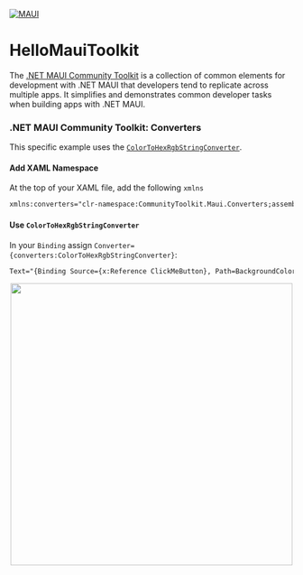 [![MAUI](https://github.com/brminnick/HelloMauiToolkit/actions/workflows/maui.yml/badge.svg)](https://github.com/brminnick/HelloMauiToolkit/actions/workflows/maui.yml)

# HelloMauiToolkit
The [.NET MAUI Community Toolkit](https://github.com/communitytoolkit/maui) is a collection of common elements for development with .NET MAUI that developers tend to replicate across multiple apps. It simplifies and demonstrates common developer tasks when building apps with .NET MAUI.

### .NET MAUI Community Toolkit: Converters

This specific example uses the [`ColorToHexRgbStringConverter`](https://github.com/CommunityToolkit/Maui/blob/202565a8ac06ae2df81123ebb87cce8c8ea673b9/src/CommunityToolkit.Maui/Converters/ColorToStringConverter.shared.cs#L25-L30).

#### Add XAML Namespace

At the top of your XAML file, add the following `xmlns`

```xml
xmlns:converters="clr-namespace:CommunityToolkit.Maui.Converters;assembly=CommunityToolkit.Maui"
```

#### Use `ColorToHexRgbStringConverter`

In your `Binding` assign `Converter={converters:ColorToHexRgbStringConverter}`:

```xml
Text="{Binding Source={x:Reference ClickMeButton}, Path=BackgroundColor, Converter={converters:ColorToHexRgbStringConverter}}
```

<p align="center">
 <img src="https://user-images.githubusercontent.com/13558917/136874004-97d0792d-2561-44e9-afcb-9cc54ee35d02.png" width="500" />
</p>


